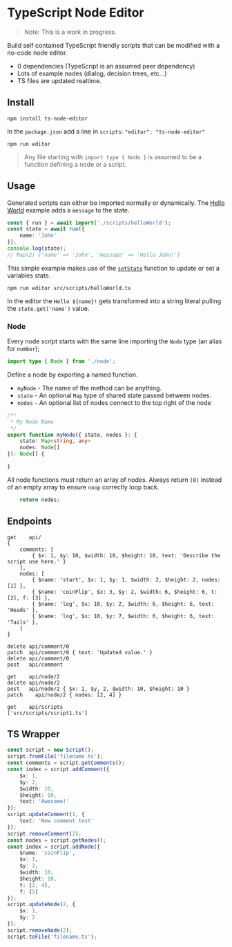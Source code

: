 # TypeScript Node Editor

> Note: This is a work in progress.

Build self contained TypeScript friendly scripts that can be modified with a no-code node editor.

- 0 dependencies (TypeScript is an assumed peer dependency)
- Lots of example nodes (dialog, decision trees, etc...)
- TS files are updated realtime.

## Install

```
npm install ts-node-editor
```

In the `package.json` add a line in `scripts`: `"editor": "ts-node-editor"`

```
npm run editor
```

> Any file starting with `import type { Node }` is assumed to be a function defining a node or a script.

## Usage

Generated scripts can either be imported normally or dynamically. The [Hello World](./src/scripts/helloWorld.ts) example adds a `message` to the state.

```ts
const { run } = await import('./scripts/helloWorld');
const state = await run({
    name: 'John'
});
console.log(state);
// Map(2) {'name' => 'John', 'message' => 'Hello John!'}
```

This simple example makes use of the [`setState`](./src/nodes/setState.ts) function to update or set a variables state.

```
npm run editor src/scripts/helloWorld.ts
```

In the editor the `Hello ${name}!` gets transformed into a string literal pulling the `state.get('name')` value.

### Node

Every node script starts with the same line importing the `Node` type (an alias for `number`);

```ts
import type { Node } from './node';
```

Define a node by exporting a named function.

- `myNode` - The name of the method can be anything.
- `state` - An optional `Map` type of shared state passed between nodes.
- `nodes` - An optional list of nodes connect to the top right of the node

```ts
/**
 * My Node Name
 */
export function myNode({ state, nodes }: {
    state: Map<string, any>
    nodes: Node[]
}): Node[] {

}
```

All node functions must return an array of nodes. Always return `[0]` instead of an empty array to ensure `noop` correctly loop back.

```ts
    return nodes;
```

## Endpoints

```
get    api/
{
    comments: [
        { $x: 1, $y: 10, $width: 10, $height: 10, text: 'Describe the script use here.' }
    ],
    nodes: [
        { $name: 'start', $x: 1, $y: 1, $width: 2, $height: 2, nodes: [1] },
        { $name: 'coinFlip', $x: 3, $y: 2, $width: 6, $height: 6, t: [2], f: [3] },
        { $name: 'log', $x: 10, $y: 2, $width: 6, $height: 6, text: 'Heads' },
        { $name: 'log', $x: 10, $y: 7, $width: 6, $height: 6, text: 'Tails' },
    ]
}

delete api/comment/0
patch  api/comment/0 { text: 'Updated value.' }
delete api/comment/0
post   api/comment

get    api/node/2
delete api/node/2
post   api/node/2 { $x: 1, $y, 2, $width: 10, $height: 10 }
patch    api/node/2 { nodes: [2, 4] }

get    api/scripts
['src/scripts/script1.ts']
```

## TS Wrapper

```ts
const script = new Script();
script.fromFile('filename.ts');
const comments = script.getComments();
const index = script.addComment({
    $x: 1,
    $y: 2,
    $width: 10,
    $height: 10,
    text: 'Awesome!'
});
script.updateComment(1, {
    text: 'New comment text'
});
script.removeComment(2);
const nodes = script.getNodes();
const index = script.addNode({
    $name: 'coinFlip',
    $x: 1,
    $y: 2,
    $width: 10,
    $height: 10,
    t: [2, 4],
    f: [5]
});
script.updateNode(2, {
    $x: 1,
    $y: 2
});
script.removeNode(2);
script.toFile('filename.ts');
```